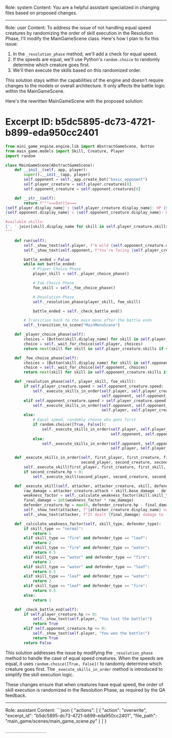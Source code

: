 Role: system
Content: You are a helpful assistant specialized in changing files based on proposed changes.
__________________
Role: user
Content: To address the issue of not handling equal speed creatures by randomizing the order of skill execution in the Resolution Phase, I'll modify the MainGameScene class. Here's how I plan to fix this issue:

1. In the `_resolution_phase` method, we'll add a check for equal speed.
2. If the speeds are equal, we'll use Python's `random.choice` to randomly determine which creature goes first.
3. We'll then execute the skills based on this randomized order.

This solution stays within the capabilities of the engine and doesn't require changes to the models or overall architecture. It only affects the battle logic within the MainGameScene.

Here's the rewritten MainGameScene with the proposed solution:

# Excerpt ID: b5dc5895-dc73-4721-b899-eda950cc2401
```python main_game/scenes/main_game_scene.py
from mini_game_engine.engine.lib import AbstractGameScene, Button
from main_game.models import Skill, Creature, Player
import random

class MainGameScene(AbstractGameScene):
    def __init__(self, app, player):
        super().__init__(app, player)
        self.opponent = self._app.create_bot("basic_opponent")
        self.player_creature = self.player.creatures[0]
        self.opponent_creature = self.opponent.creatures[0]

    def __str__(self):
        return f"""===Battle===
{self.player.display_name}'s {self.player_creature.display_name}: HP {self.player_creature.hp}/{self.player_creature.max_hp}
{self.opponent.display_name}'s {self.opponent_creature.display_name}: HP {self.opponent_creature.hp}/{self.opponent_creature.max_hp}

Available skills:
{', '.join([skill.display_name for skill in self.player_creature.skills])}
"""

    def run(self):
        self._show_text(self.player, f"A wild {self.opponent_creature.display_name} appeared!")
        self._show_text(self.opponent, f"You're facing {self.player_creature.display_name}!")

        battle_ended = False
        while not battle_ended:
            # Player Choice Phase
            player_skill = self._player_choice_phase()

            # Foe Choice Phase
            foe_skill = self._foe_choice_phase()

            # Resolution Phase
            self._resolution_phase(player_skill, foe_skill)

            battle_ended = self._check_battle_end()

        # Transition back to the main menu after the battle ends
        self._transition_to_scene("MainMenuScene")

    def _player_choice_phase(self):
        choices = [Button(skill.display_name) for skill in self.player_creature.skills]
        choice = self._wait_for_choice(self.player, choices)
        return next(skill for skill in self.player_creature.skills if skill.display_name == choice.display_name)

    def _foe_choice_phase(self):
        choices = [Button(skill.display_name) for skill in self.opponent_creature.skills]
        choice = self._wait_for_choice(self.opponent, choices)
        return next(skill for skill in self.opponent_creature.skills if skill.display_name == choice.display_name)

    def _resolution_phase(self, player_skill, foe_skill):
        if self.player_creature.speed > self.opponent_creature.speed:
            self._execute_skills_in_order(self.player, self.player_creature, player_skill,
                                          self.opponent, self.opponent_creature, foe_skill)
        elif self.opponent_creature.speed > self.player_creature.speed:
            self._execute_skills_in_order(self.opponent, self.opponent_creature, foe_skill,
                                          self.player, self.player_creature, player_skill)
        else:
            # Equal speed, randomly choose who goes first
            if random.choice([True, False]):
                self._execute_skills_in_order(self.player, self.player_creature, player_skill,
                                              self.opponent, self.opponent_creature, foe_skill)
            else:
                self._execute_skills_in_order(self.opponent, self.opponent_creature, foe_skill,
                                              self.player, self.player_creature, player_skill)

    def _execute_skills_in_order(self, first_player, first_creature, first_skill,
                                 second_player, second_creature, second_skill):
        self._execute_skill(first_player, first_creature, first_skill, second_creature)
        if second_creature.hp > 0:
            self._execute_skill(second_player, second_creature, second_skill, first_creature)

    def _execute_skill(self, attacker, attacker_creature, skill, defender_creature):
        raw_damage = attacker_creature.attack + skill.base_damage - defender_creature.defense
        weakness_factor = self._calculate_weakness_factor(skill.skill_type, defender_creature.creature_type)
        final_damage = int(weakness_factor * raw_damage)
        defender_creature.hp = max(0, defender_creature.hp - final_damage)
        self._show_text(attacker, f"{attacker_creature.display_name} used {skill.display_name}!")
        self._show_text(attacker, f"It dealt {final_damage} damage to {defender_creature.display_name}!")

    def _calculate_weakness_factor(self, skill_type, defender_type):
        if skill_type == "normal":
            return 1
        elif skill_type == "fire" and defender_type == "leaf":
            return 2
        elif skill_type == "fire" and defender_type == "water":
            return 0.5
        elif skill_type == "water" and defender_type == "fire":
            return 2
        elif skill_type == "water" and defender_type == "leaf":
            return 0.5
        elif skill_type == "leaf" and defender_type == "water":
            return 2
        elif skill_type == "leaf" and defender_type == "fire":
            return 0.5
        else:
            return 1

    def _check_battle_end(self):
        if self.player_creature.hp <= 0:
            self._show_text(self.player, "You lost the battle!")
            return True
        elif self.opponent_creature.hp <= 0:
            self._show_text(self.player, "You won the battle!")
            return True
        return False
```

This solution addresses the issue by modifying the `_resolution_phase` method to handle the case of equal speed creatures. When the speeds are equal, it uses `random.choice([True, False])` to randomly determine which creature goes first. The `_execute_skills_in_order` method is introduced to simplify the skill execution logic.

These changes ensure that when creatures have equal speed, the order of skill execution is randomized in the Resolution Phase, as required by the QA feedback.
__________________
Role: assistant
Content: ```json
{
  "actions": [
    {
      "action": "overwrite",
      "excerpt_id": "b5dc5895-dc73-4721-b899-eda950cc2401",
      "file_path": "main_game/scenes/main_game_scene.py"
    }
  ]
}
```
__________________

